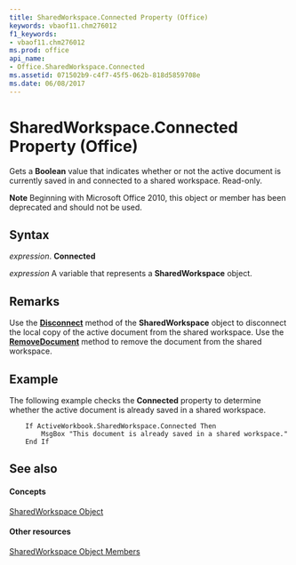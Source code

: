 ```yaml
---
title: SharedWorkspace.Connected Property (Office)
keywords: vbaof11.chm276012
f1_keywords:
- vbaof11.chm276012
ms.prod: office
api_name:
- Office.SharedWorkspace.Connected
ms.assetid: 071502b9-c4f7-45f5-062b-818d5859708e
ms.date: 06/08/2017
---
```



# SharedWorkspace.Connected Property (Office)

Gets a  **Boolean** value that indicates whether or not the active document is currently saved in and connected to a shared workspace. Read-only.


 **Note**  Beginning with Microsoft Office 2010, this object or member has been deprecated and should not be used.


## Syntax

 _expression_. **Connected**

 _expression_ A variable that represents a **SharedWorkspace** object.


## Remarks

Use the  **[Disconnect](sharedworkspace-disconnect-method-office.md)** method of the **SharedWorkspace** object to disconnect the local copy of the active document from the shared workspace. Use the **[RemoveDocument](sharedworkspace-removedocument-method-office.md)** method to remove the document from the shared workspace.


## Example

The following example checks the  **Connected** property to determine whether the active document is already saved in a shared workspace.


```
    If ActiveWorkbook.SharedWorkspace.Connected Then 
        MsgBox "This document is already saved in a shared workspace." 
    End If 

```


## See also


#### Concepts


[SharedWorkspace Object](sharedworkspace-object-office.md)
#### Other resources


[SharedWorkspace Object Members](sharedworkspace-members-office.md)

